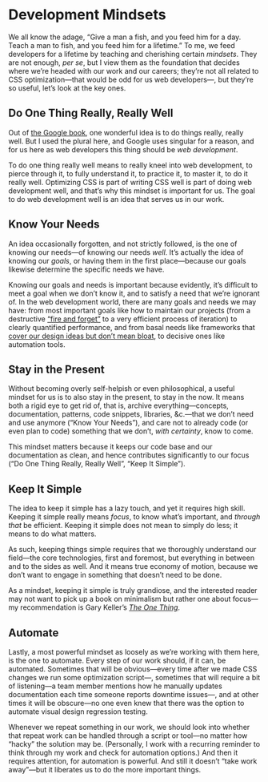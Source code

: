 # Development Mindsets

We all know the adage, “Give a man a fish, and you feed him for a day. Teach a man to fish, and you feed him for a lifetime.” To me, we feed developers for a lifetime by teaching and cherishing certain _mindsets_. They are not enough, _per se_, but I view them as the foundation that decides where we’re headed with our work and our careers; they’re not all related to CSS optimization—that would be odd for us web developers—, but they’re so useful, let’s look at the key ones.

## Do One Thing Really, Really Well

Out of [the Google book](https://www.google.com/about/philosophy.html), one wonderful idea is to do things really, really well. But I used the plural here, and Google uses singular for a reason, and for us here as web developers this thing should be _web development_.

To do one thing really well means to really kneel into web development, to pierce through it, to fully understand it, to practice it, to master it, to do it really well. Optimizing CSS is part of writing CSS well is part of doing web development well, and that’s why this mindset is important for us. The goal to do web development well is an idea that serves us in our work.

## Know Your Needs

An idea occasionally forgotten, and not strictly followed, is the one of knowing our needs—of knowing our needs _well_. It’s actually the idea of knowing our _goals_, or having them in the first place—because our goals likewise determine the specific needs we have.

Knowing our goals and needs is important because evidently, it’s difficult to meet a goal when we don’t know it, and to satisfy a need that we’re ignorant of. In the web development world, there are many goals and needs we may have: from most important goals like how to maintain our projects (from a destructive [“fire and forget”](https://meiert.com/en/blog/fire-and-forget/) to a very efficient process of iteration) to clearly quantified performance, and from basal needs like frameworks that [cover our design ideas but don’t mean bloat](http://www.oreilly.com/web-platform/free/book-of-html-css-frameworks.csp), to decisive ones like automation tools.

## Stay in the Present

Without becoming overly self-helpish or even philosophical, a useful mindset for us is to also stay in the present, to stay in the now. It means both a rigid eye to get rid of, that is, archive everything—concepts, documentation, patterns, code snippets, libraries, &c.—that we don’t need and use anymore (“Know Your Needs”), and care not to already code (or even plan to code) something that we don’t, _with certainty_, know to come.

This mindset matters because it keeps our code base and our documentation as clean, and hence contributes significantly to our focus (“Do One Thing Really, Really Well”, “Keep It Simple”).

## Keep It Simple

The idea to keep it simple has a lazy touch, and yet it requires high skill. Keeping it simple really means _focus_, to know what’s important, and _through that_ be efficient. Keeping it simple does not mean to simply do less; it means to do what matters.

As such, keeping things simple requires that we thoroughly understand our field—the core technologies, first and foremost, but everything in between and to the sides as well. And it means true economy of motion, because we don’t want to engage in something that doesn’t need to be done.

As a mindset, keeping it simple is truly grandiose, and the interested reader may not want to pick up a book on minimalism but rather one about focus—my recommendation is Gary Keller’s [_The One Thing_](https://www.the1thing.com/).

## Automate

Lastly, a most powerful mindset as loosely as we’re working with them here, is the one to automate. Every step of our work should, if it can, be automated. Sometimes that will be obvious—every time after we made CSS changes we run some optimization script—, sometimes that will require a bit of listening—a team member mentions how he manually updates documentation each time someone reports downtime issues—, and at other times it will be obscure—no one even knew that there was the option to automate visual design regression testing.

Whenever we repeat something in our work, we should look into whether that repeat work can be handled through a script or tool—no matter how “hacky” the solution may be. (Personally, I work with a recurring reminder to think through my work and check for automation options.) And then it requires attention, for automation is powerful. And still it doesn’t “take work away”—but it liberates us to do the more important things.